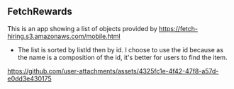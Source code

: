 ## FetchRewards

This is an app showing a list of objects provided by https://fetch-hiring.s3.amazonaws.com/mobile.html

- The list is sorted by listId then by id. I choose to use the id because as the name is a composition of the id, it's better for users to find the item.



https://github.com/user-attachments/assets/4325fc1e-4f42-47f8-a57d-e0dd3e430175

